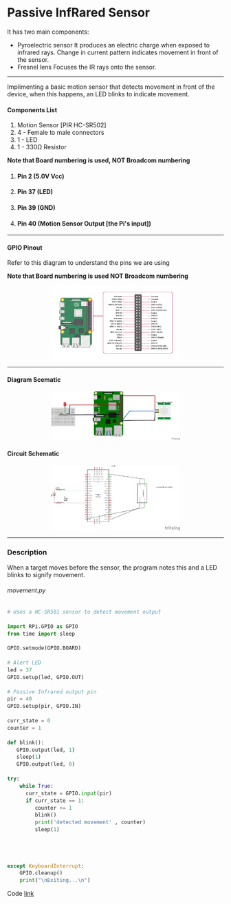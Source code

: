# Passive InfRared Sensor
It has two main components: 
- Pyroelectric sensor
  It produces an electric charge when exposed to infrared rays. Change in current pattern indicates movement in front of the sensor.
- Fresnel lens
  Focuses the IR rays onto the sensor.

---

Implimenting a basic motion sensor that detects movement in front of the device, when this happens, an LED blinks to indicate movement.

#### Components List
  1. Motion Sensor [PIR HC-SR502]
  1. 4 - Female to male connectors
  1. 1 - LED
  1. 1 - 330Ω Resistor
 
**Note that Board numbering is used, NOT  Broadcom numbering**

1. #### Pin 2 (5.0V Vcc)
1. #### Pin 37 (LED)
1. #### Pin 39 (GND)
1. #### Pin 40 (Motion Sensor Output [the Pi's input])

---
#### GPIO Pinout
Refer to this diagram to understand the pins we are using

**Note that Board numbering is used NOT  Broadcom numbering**

<p align="center">
  <img src="../src/pics/gpio_pinout.png" alt="Diagram Schematic" width="300px">
</p>

---

#### Diagram Scematic

<p align="center">
  <img src="../src/pics/motion sensor.png" alt="Diagram Schematic" width="300px">
</p>

#### Circuit Schematic
<p align="center">
  <img src="../src/pics/motion sensor_schematic.png" alt="Circuit Schematic" width="300px">
</p>

---

### Description
When a target moves before the sensor, the program notes this and a LED blinks to signify movement.

###### movement.py
```py
# Uses a HC-SR501 sensor to detect movement output

import RPi.GPIO as GPIO
from time import sleep

GPIO.setmode(GPIO.BOARD)

# Alert LED
led = 37
GPIO.setup(led, GPIO.OUT)

# Passive Infrared output pin
pir = 40
GPIO.setup(pir, GPIO.IN)

curr_state = 0
counter = 1

def blink():
   GPIO.output(led, 1)
   sleep(1)
   GPIO.output(led, 0)

try:
    while True:
      curr_state = GPIO.input(pir)
      if curr_state == 1:
         counter += 1
         blink()
         print('detected movement' , counter)
         sleep(1)



    
except KeyboardInterrupt:
    GPIO.cleanup()
    print("\nExiting...\n")
```

Code [link](../../iot/basic/motion_sensor/motion.py)